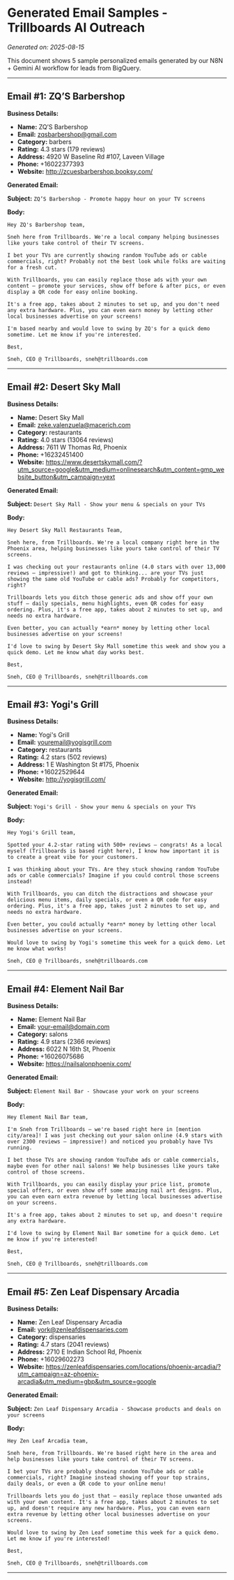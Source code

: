 # Generated Email Samples - Trillboards AI Outreach

*Generated on: 2025-08-15*

This document shows 5 sample personalized emails generated by our N8N + Gemini AI workflow for leads from BigQuery.

---

## Email #1: ZQ’S Barbershop

**Business Details:**
- **Name:** ZQ’S Barbershop
- **Email:** zqsbarbershop@gmail.com
- **Category:** barbers
- **Rating:** 4.3 stars (179 reviews)
- **Address:** 4920 W Baseline Rd #107, Laveen Village
- **Phone:** +16022377393
- **Website:** http://zcuesbarbershop.booksy.com/

**Generated Email:**

**Subject:** `ZQ’S Barbershop - Promote happy hour on your TV screens`

**Body:**
```
Hey ZQ's Barbershop team,

Sneh here from Trillboards. We're a local company helping businesses like yours take control of their TV screens.

I bet your TVs are currently showing random YouTube ads or cable commercials, right? Probably not the best look while folks are waiting for a fresh cut.

With Trillboards, you can easily replace those ads with your own content – promote your services, show off before & after pics, or even display a QR code for easy online booking.

It's a free app, takes about 2 minutes to set up, and you don't need any extra hardware. Plus, you can even earn money by letting other local businesses advertise on your screens!

I'm based nearby and would love to swing by ZQ's for a quick demo sometime. Let me know if you're interested.

Best,

Sneh, CEO @ Trillboards, sneh@trillboards.com

```

---

## Email #2: Desert Sky Mall

**Business Details:**
- **Name:** Desert Sky Mall
- **Email:** zeke.valenzuela@macerich.com
- **Category:** restaurants
- **Rating:** 4.0 stars (13064 reviews)
- **Address:** 7611 W Thomas Rd, Phoenix
- **Phone:** +16232451400
- **Website:** https://www.desertskymall.com/?utm_source=google&utm_medium=onlinesearch&utm_content=gmp_website_button&utm_campaign=yext

**Generated Email:**

**Subject:** `Desert Sky Mall - Show your menu & specials on your TVs`

**Body:**
```
Hey Desert Sky Mall Restaurants Team,

Sneh here, from Trillboards. We're a local company right here in the Phoenix area, helping businesses like yours take control of their TV screens.

I was checking out your restaurants online (4.0 stars with over 13,000 reviews – impressive!) and got to thinking... are your TVs just showing the same old YouTube or cable ads? Probably for competitors, right?

Trillboards lets you ditch those generic ads and show off your own stuff – daily specials, menu highlights, even QR codes for easy ordering. Plus, it's a free app, takes about 2 minutes to set up, and needs no extra hardware.

Even better, you can actually *earn* money by letting other local businesses advertise on your screens!

I'd love to swing by Desert Sky Mall sometime this week and show you a quick demo. Let me know what day works best.

Best,

Sneh, CEO @ Trillboards, sneh@trillboards.com

```

---

## Email #3: Yogi's Grill

**Business Details:**
- **Name:** Yogi's Grill
- **Email:** youremail@yogisgrill.com
- **Category:** restaurants
- **Rating:** 4.2 stars (502 reviews)
- **Address:** 1 E Washington St #175, Phoenix
- **Phone:** +16022529644
- **Website:** http://yogisgrill.com/

**Generated Email:**

**Subject:** `Yogi's Grill - Show your menu & specials on your TVs`

**Body:**
```
Hey Yogi's Grill team,

Spotted your 4.2-star rating with 500+ reviews – congrats! As a local myself (Trillboards is based right here), I know how important it is to create a great vibe for your customers.

I was thinking about your TVs. Are they stuck showing random YouTube ads or cable commercials? Imagine if you could control those screens instead!

With Trillboards, you can ditch the distractions and showcase your delicious menu items, daily specials, or even a QR code for easy ordering. Plus, it's a free app, takes just 2 minutes to set up, and needs no extra hardware.

Even better, you could actually *earn* money by letting other local businesses advertise on your screens.

Would love to swing by Yogi's sometime this week for a quick demo. Let me know what works!

Sneh, CEO @ Trillboards, sneh@trillboards.com

```

---

## Email #4: Element Nail Bar

**Business Details:**
- **Name:** Element Nail Bar
- **Email:** your-email@domain.com
- **Category:** salons
- **Rating:** 4.9 stars (2366 reviews)
- **Address:** 6022 N 16th St, Phoenix
- **Phone:** +16026075686
- **Website:** https://nailsalonphoenix.com/

**Generated Email:**

**Subject:** `Element Nail Bar - Showcase your work on your screens`

**Body:**
```
Hey Element Nail Bar team,

I'm Sneh from Trillboards – we're based right here in [mention city/area]! I was just checking out your salon online (4.9 stars with over 2300 reviews – impressive!) and noticed you probably have TVs running.

I bet those TVs are showing random YouTube ads or cable commercials, maybe even for other nail salons! We help businesses like yours take control of those screens.

With Trillboards, you can easily display your price list, promote special offers, or even show off some amazing nail art designs. Plus, you can even earn extra revenue by letting local businesses advertise on your screens.

It's a free app, takes about 2 minutes to set up, and doesn't require any extra hardware.

I'd love to swing by Element Nail Bar sometime for a quick demo. Let me know if you're interested!

Best,

Sneh, CEO @ Trillboards, sneh@trillboards.com

```

---

## Email #5: Zen Leaf Dispensary Arcadia

**Business Details:**
- **Name:** Zen Leaf Dispensary Arcadia
- **Email:** york@zenleafdispensaries.com
- **Category:** dispensaries
- **Rating:** 4.7 stars (2041 reviews)
- **Address:** 2710 E Indian School Rd, Phoenix
- **Phone:** +16029602273
- **Website:** https://zenleafdispensaries.com/locations/phoenix-arcadia/?utm_campaign=az-phoenix-arcadia&utm_medium=gbp&utm_source=google

**Generated Email:**

**Subject:** `Zen Leaf Dispensary Arcadia - Showcase products and deals on your screens`

**Body:**
```
Hey Zen Leaf Arcadia team,

Sneh here, from Trillboards. We're based right here in the area and help businesses like yours take control of their TV screens.

I bet your TVs are probably showing random YouTube ads or cable commercials, right? Imagine instead showing off your top strains, daily deals, or even a QR code to your online menu!

Trillboards lets you do just that – easily replace those unwanted ads with your own content. It's a free app, takes about 2 minutes to set up, and doesn't require any new hardware. Plus, you can even earn extra revenue by letting other local businesses advertise on your screens.

Would love to swing by Zen Leaf sometime this week for a quick demo. Let me know if you're interested!

Best,

Sneh, CEO @ Trillboards, sneh@trillboards.com

```

---

